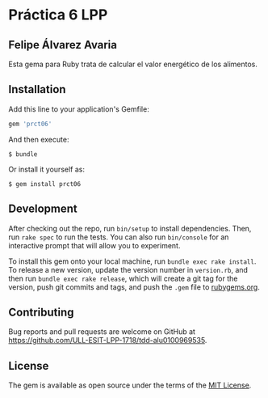 # Práctica 6 LPP
## Felipe Álvarez Avaria 

Esta gema para Ruby trata de calcular el valor energético de los alimentos.

## Installation

Add this line to your application's Gemfile:

```ruby
gem 'prct06'
```

And then execute:

    $ bundle

Or install it yourself as:

    $ gem install prct06


## Development

After checking out the repo, run `bin/setup` to install dependencies. Then, run `rake spec` to run the tests. You can also run `bin/console` for an interactive prompt that will allow you to experiment.

To install this gem onto your local machine, run `bundle exec rake install`. To release a new version, update the version number in `version.rb`, and then run `bundle exec rake release`, which will create a git tag for the version, push git commits and tags, and push the `.gem` file to [rubygems.org](https://rubygems.org).

## Contributing

Bug reports and pull requests are welcome on GitHub at https://github.com/ULL-ESIT-LPP-1718/tdd-alu0100969535.

## License

The gem is available as open source under the terms of the [MIT License](http://opensource.org/licenses/MIT).
